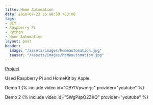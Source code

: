 ```yaml
---
title: Home Automation
date: 2018-07-22 15:00:00 +03:00
tags:
- DIY
- Raspberry Pi
- Python
- Home Automation
layout: post
header:
  image: "/assets/images/homeautomation.jpg"
  teaser: "/assets/images/homeautomation.jpg"
---
```


[Project](https://github.com/akarazeevprojects/HomeAutomation)

Used Raspberry Pi and HomeKit by Apple.

Demo 1
{% include video id="CBYfVpwmrjc" provider="youtube" %}

Demo 2
{% include video id="5WgPspO2ZKQ" provider="youtube" %}
